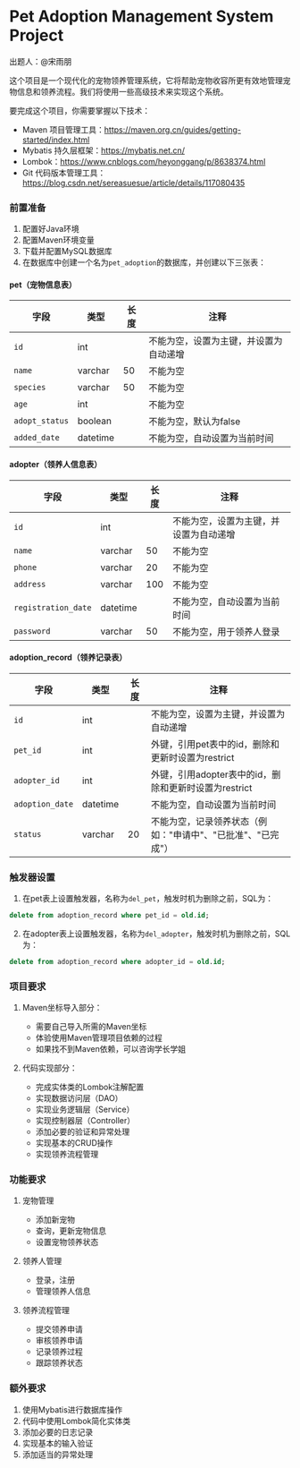 # Pet Adoption Management System Project

出题人：@宋雨朋

这个项目是一个现代化的宠物领养管理系统，它将帮助宠物收容所更有效地管理宠物信息和领养流程。我们将使用一些高级技术来实现这个系统。

要完成这个项目，你需要掌握以下技术：

- Maven 项目管理工具：https://maven.org.cn/guides/getting-started/index.html
- Mybatis 持久层框架：https://mybatis.net.cn/
- Lombok：https://www.cnblogs.com/heyonggang/p/8638374.html
- Git 代码版本管理工具：https://blog.csdn.net/sereasuesue/article/details/117080435

### 前置准备

1. 配置好Java环境
2. 配置Maven环境变量
3. 下载并配置MySQL数据库
4. 在数据库中创建一个名为`pet_adoption`的数据库，并创建以下三张表：

#### pet（宠物信息表）

字段 | 类型 | 长度 | 注释
--- | --- | --- | ---
`id` | int | | 不能为空，设置为主键，并设置为自动递增
`name` | varchar | 50 | 不能为空
`species` | varchar | 50 | 不能为空
`age` | int | | 不能为空
`adopt_status` | boolean | | 不能为空，默认为false
`added_date` | datetime | | 不能为空，自动设置为当前时间

#### adopter（领养人信息表）

字段 | 类型 | 长度 | 注释
--- | --- | --- | ---
`id` | int | | 不能为空，设置为主键，并设置为自动递增
`name` | varchar | 50 | 不能为空
`phone` | varchar | 20 | 不能为空
`address` | varchar | 100 | 不能为空
`registration_date` | datetime | | 不能为空，自动设置为当前时间
`password` | varchar | 50 | 不能为空，用于领养人登录

#### adoption_record（领养记录表）

字段 | 类型 | 长度 | 注释
--- | --- | --- | ---
`id` | int | | 不能为空，设置为主键，并设置为自动递增
`pet_id` | int | | 外键，引用pet表中的id，删除和更新时设置为restrict
`adopter_id` | int | | 外键，引用adopter表中的id，删除和更新时设置为restrict
`adoption_date` | datetime | | 不能为空，自动设置为当前时间
`status` | varchar | 20 | 不能为空，记录领养状态（例如："申请中"、"已批准"、"已完成"）

### 触发器设置

1. 在pet表上设置触发器，名称为`del_pet`，触发时机为删除之前，SQL为：
```sql
delete from adoption_record where pet_id = old.id;
```

2. 在adopter表上设置触发器，名称为`del_adopter`，触发时机为删除之前，SQL为：
```sql
delete from adoption_record where adopter_id = old.id;
```

### 项目要求

1. Maven坐标导入部分：
   - 需要自己导入所需的Maven坐标
   - 体验使用Maven管理项目依赖的过程
   - 如果找不到Maven依赖，可以咨询学长学姐

2. 代码实现部分：
   - 完成实体类的Lombok注解配置
   - 实现数据访问层（DAO）
   - 实现业务逻辑层（Service）
   - 实现控制器层（Controller）
   - 添加必要的验证和异常处理
   - 实现基本的CRUD操作
   - 实现领养流程管理

### 功能要求

1. 宠物管理
   - 添加新宠物
   - 查询，更新宠物信息
   - 设置宠物领养状态

2. 领养人管理
   - 登录，注册
   - 管理领养人信息

3. 领养流程管理
   - 提交领养申请
   - 审核领养申请
   - 记录领养过程
   - 跟踪领养状态

### 额外要求

1. 使用Mybatis进行数据库操作
2. 代码中使用Lombok简化实体类
3. 添加必要的日志记录
4. 实现基本的输入验证
5. 添加适当的异常处理


